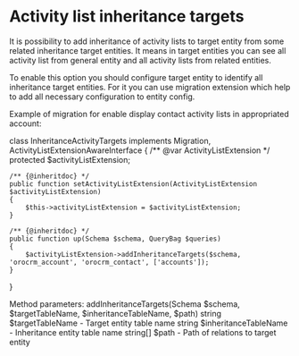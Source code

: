 Activity list inheritance targets
=================================

It is possibility to add inheritance of activity lists to target entity from some related inheritance target entities.
It means in target entities you can see all activity list from general entity and all activity lists
from related entities.

To enable this option you should configure target entity to identify all inheritance target entities. For it
you can use migration extension which help to add all necessary configuration to entity config.

Example of migration for enable display contact activity lists in appropriated account:

class InheritanceActivityTargets implements Migration, ActivityListExtensionAwareInterface
{
    /** @var ActivityListExtension */
    protected $activityListExtension;

    /** {@inheritdoc} */
    public function setActivityListExtension(ActivityListExtension $activityListExtension)
    {
        $this->activityListExtension = $activityListExtension;
    }

    /** {@inheritdoc} */
    public function up(Schema $schema, QueryBag $queries)
    {
        $activityListExtension->addInheritanceTargets($schema, 'orocrm_account', 'orocrm_contact', ['accounts']);
    }
}

Method parameters:
addInheritanceTargets(Schema $schema, $targetTableName, $inheritanceTableName, $path)
string $targetTableName - Target entity table name
string $inheritanceTableName - Inheritance entity table name
string[] $path - Path of relations to target entity
